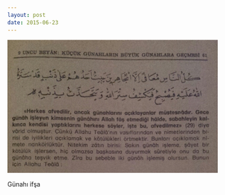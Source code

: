 ```yaml
---
layout: post
date: 2015-06-23
---
```


![](/images/tumblr_nqetzoxyvn1u3gx2to1_500.jpg)

Günahı ifşa
